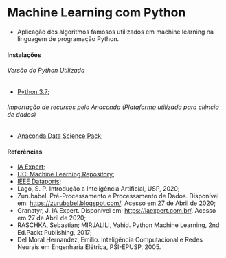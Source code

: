﻿# Machine Learning com Python

- Aplicação dos algoritmos famosos utilizados em machine learning na linguagem de programação Python.

#### Instalações

###### Versão do Python Utilizada
- [Python 3.7](https://www.python.org/downloads/);

###### Importação de recursos pelo Anaconda (Plataforma utilizada para ciência de dados)
- [Anaconda Data Science Pack](https://www.anaconda.com/products/individual);

#### Referências 

- [IA Expert](https://iaexpert.com.br/);
- [UCI Machine Learning Repository](https://archive.ics.uci.edu/ml/index.php);
- [IEEE Dataports](https://ieee-dataport.org/);
- Lago, S. P. Introdução a Inteligência Artificial, USP, 2020;
- Zurubabel. Pré-Processamento e Processamento de Dados. Disponível em: https://zurubabel.blogspot.com/. Acesso em 27 de Abril de 2020;
- Granatyr, J. IA Expert. Disponível em: https://iaexpert.com.br/. Acesso em 27 de Abril de 2020;
- RASCHKA, Sebastian; MIRJALILI, Vahid. Python Machine Learning, 2nd Ed.Packt Publishing, 2017;
- Del Moral Hernandez, Emílio. Inteligência Computacional e Redes Neurais em Engenharia Elétrica, PSI-EPUSP, 2005.